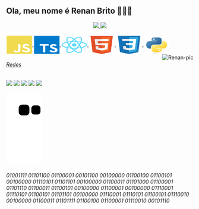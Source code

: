 <h2>Ola, meu nome é Renan Brito 🚀🚀🚀</h2>

<div align="center">
  <a href="https://github.com/RenanBRrs">
  <img height="180em" src="https://github-readme-stats.vercel.app/api?username=RenanBRrs&show_icons=true&theme=dracula&include_all_commits=true&count_private=true"/>
  <img height="180em" src="https://github-readme-stats.vercel.app/api/top-langs/?username=RenanBRrs&layout=compact&langs_count=7&theme=dracula"/>
    
    
</div>
  <div style="display: inline_block"><br>
  <img align="center" alt="Renan-Js" height="50" width="70" src="https://raw.githubusercontent.com/devicons/devicon/master/icons/javascript/javascript-plain.svg">
  <img align="center" alt="Renan-Ts" height="50" width="70" src="https://raw.githubusercontent.com/devicons/devicon/master/icons/typescript/typescript-plain.svg">
  <img align="center" alt="Renan-React" height="50" width="70" src="https://raw.githubusercontent.com/devicons/devicon/master/icons/react/react-original.svg">
  <img align="center" alt="Renan-HTML" height="50" width="70" src="https://raw.githubusercontent.com/devicons/devicon/master/icons/html5/html5-original.svg">
  <img align="center" alt="Renan-CSS" height="50" width="70" src="https://raw.githubusercontent.com/devicons/devicon/master/icons/css3/css3-original.svg">
  <img align="center" alt="Renan-Python" height="50" width="70" src="https://raw.githubusercontent.com/devicons/devicon/master/icons/python/python-original.svg">
  <img align="right" alt="Renan-pic" height="200"  src="https://criticalhits.com.br/wp-content/uploads/2020/04/goku-smile.jpg?width=676&height=676">
</div>
 
<h6>Redes</h6>
  
 <div> 
  <a href="https://t.me/renansbrito" target="_blank"><img src="https://img.shields.io/badge/Telegram-2CA5E0?style=for-the-badge&logo=telegram&logoColor=white" target="_blank"></a>
  <a href="https://www.instagram.com/renansbrito" target="_blank"><img src="https://img.shields.io/badge/-Instagram-%23E4405F?style=for-the-badge&logo=instagram&logoColor=white" target="_blank"></a>
 <a href="https://www.playstation.com/pt-br/playstation-network/kabritaao/" target="_blank"><img src="https://img.shields.io/badge/PlayStation-003791?style=for-the-badge&logo=playstation&logoColor=white" target="_blank"></a> 
  <a href = "https://outlook.live.com/renandossantosbrito@hotmail.com/"><img src="https://img.shields.io/badge/Microsoft_Outlook-0078D4?style=for-the-badge&logo=microsoft-outlook&logoColor=white" target="_blank"></a>
  <a href="https://www.linkedin.com/in/renan-brito/" target="_blank"><img src="https://img.shields.io/badge/-LinkedIn-%230077B5?style=for-the-badge&logo=linkedin&logoColor=white" target="_blank"></a> 
 
  ![Snake animation](https://github.com/RenanBRrs/RenanBRrs/blob/output/github-contribution-grid-snake.svg)
 
</div>
  <h6 > 01001111 01101100 01100001 00101100 00100000 01100100 01100101 00100000 01110101 01101101 00100000 01100011 01101000 01100001 01101110 01100011 01100101 00100000 01100001 00100000 01110001 01110101 01100101 01101101 00100000 01110001 01110101 01100101 01110010 00100000 01100011 01101111 01100100 01100001 01110010 00101110  </h6>
